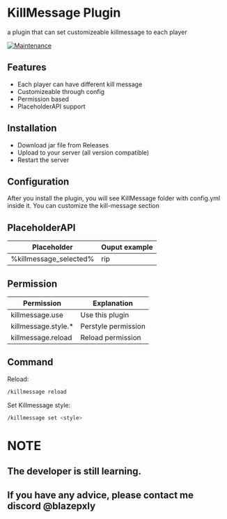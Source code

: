 # KillMessage Plugin
a plugin that can set customizeable killmessage to each player

[![Maintenance](https://img.shields.io/badge/Maintained%3F-yes-green.svg)](https://GitHub.com/Naereen/StrapDown.js/graphs/commit-activity)

## Features

- Each player can have different kill message
- Customizeable through config
- Permission based
- PlaceholderAPI support

## Installation

- Download jar file from Releases
- Upload to your server (all version compatible)
- Restart the server

## Configuration 
After you install the plugin, you will see KillMessage folder with config.yml inside it. You can customize the kill-message section

## PlaceholderAPI
| Placeholder | Ouput example |
| ------ | ------ |
| %killmessage_selected% | rip |

## Permission
| Permission | Explanation |
| ------ | ------ |
| killmessage.use | Use this plugin |
| killmessage.style.* | Perstyle permission|
| killmessage.reload | Reload permission |

## Command
Reload:
```sh
/killmessage reload
```

Set Killmessage style:
```sh
/killmessage set <style>
```

# NOTE
## The developer is still learning.
## If you have any advice, please contact me discord @blazepxly
